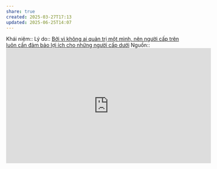 ```yaml
---
share: true
created: 2025-03-27T17:13
updated: 2025-06-25T14:07
---
```

Khái niệm:: 
Lý do:: [Bởi vì không ai quản trị một mình, nên người cấp trên luôn cần đảm bảo lợi ích cho những người cấp dưới](./B%E1%BB%9Fi%20v%C3%AC%20kh%C3%B4ng%20ai%20qu%E1%BA%A3n%20tr%E1%BB%8B%20m%E1%BB%99t%20m%C3%ACnh,%20n%C3%AAn%20ng%C6%B0%E1%BB%9Di%20c%E1%BA%A5p%20tr%C3%AAn%20lu%C3%B4n%20c%E1%BA%A7n%20%C4%91%E1%BA%A3m%20b%E1%BA%A3o%20l%E1%BB%A3i%20%C3%ADch%20cho%20nh%E1%BB%AFng%20ng%C6%B0%E1%BB%9Di%20c%E1%BA%A5p%20d%C6%B0%E1%BB%9Bi.md)
Nguồn:: <iframe width="560" height="315" src="https://www.youtube.com/embed/rStL7niR7gs?si=u5nw6yL7SY6BhTwg" title="YouTube video player" frameborder="0" allow="accelerometer; autoplay; clipboard-write; encrypted-media; gyroscope; picture-in-picture; web-share" referrerpolicy="strict-origin-when-cross-origin" allowfullscreen></iframe>